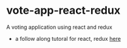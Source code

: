 # vote-app-react-redux
A voting application using react and redux

- a follow along tutoral for react, redux [here](http://teropa.info/blog/2015/09/10/full-stack-redux-tutorial.html#the-server-application)
